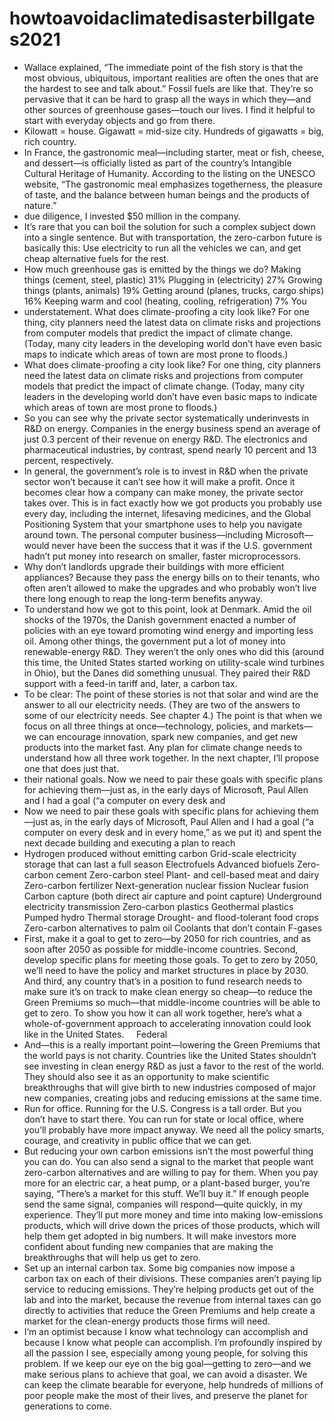 # howtoavoidaclimatedisasterbillgates2021
- Wallace explained, “The immediate point of the fish story is that the most obvious, ubiquitous, important realities are often the ones that are the hardest to see and talk about.” Fossil fuels are like that. They’re so pervasive that it can be hard to grasp all the ways in which they—and other sources of greenhouse gases—touch our lives. I find it helpful to start with everyday objects and go from there.
- Kilowatt = house. Gigawatt = mid-size city. Hundreds of gigawatts = big, rich country.
- In France, the gastronomic meal—including starter, meat or fish, cheese, and dessert—is officially listed as part of the country’s Intangible Cultural Heritage of Humanity. According to the listing on the UNESCO website, “The gastronomic meal emphasizes togetherness, the pleasure of taste, and the balance between human beings and the products of nature.”
- due diligence, I invested $50 million in the company.
- It’s rare that you can boil the solution for such a complex subject down into a single sentence. But with transportation, the zero-carbon future is basically this: Use electricity to run all the vehicles we can, and get cheap alternative fuels for the rest.
- How much greenhouse gas is emitted by the things we do? Making things (cement, steel, plastic) 31% Plugging in (electricity) 27% Growing things (plants, animals) 19% Getting around (planes, trucks, cargo ships) 16% Keeping warm and cool (heating, cooling, refrigeration) 7% You
- understatement. What does climate-proofing a city look like? For one thing, city planners need the latest data on climate risks and projections from computer models that predict the impact of climate change. (Today, many city leaders in the developing world don’t have even basic maps to indicate which areas of town are most prone to floods.)
- What does climate-proofing a city look like? For one thing, city planners need the latest data on climate risks and projections from computer models that predict the impact of climate change. (Today, many city leaders in the developing world don’t have even basic maps to indicate which areas of town are most prone to floods.)
- So you can see why the private sector systematically underinvests in R&D on energy. Companies in the energy business spend an average of just 0.3 percent of their revenue on energy R&D. The electronics and pharmaceutical industries, by contrast, spend nearly 10 percent and 13 percent, respectively.
- In general, the government’s role is to invest in R&D when the private sector won’t because it can’t see how it will make a profit. Once it becomes clear how a company can make money, the private sector takes over. This is in fact exactly how we got products you probably use every day, including the internet, lifesaving medicines, and the Global Positioning System that your smartphone uses to help you navigate around town. The personal computer business—including Microsoft—would never have been the success that it was if the U.S. government hadn’t put money into research on smaller, faster microprocessors.
- Why don’t landlords upgrade their buildings with more efficient appliances? Because they pass the energy bills on to their tenants, who often aren’t allowed to make the upgrades and who probably won’t live there long enough to reap the long-term benefits anyway.
- To understand how we got to this point, look at Denmark. Amid the oil shocks of the 1970s, the Danish government enacted a number of policies with an eye toward promoting wind energy and importing less oil. Among other things, the government put a lot of money into renewable-energy R&D. They weren’t the only ones who did this (around this time, the United States started working on utility-scale wind turbines in Ohio), but the Danes did something unusual. They paired their R&D support with a feed-in tariff and, later, a carbon tax.
- To be clear: The point of these stories is not that solar and wind are the answer to all our electricity needs. (They are two of the answers to some of our electricity needs. See chapter 4.) The point is that when we focus on all three things at once—technology, policies, and markets—we can encourage innovation, spark new companies, and get new products into the market fast. Any plan for climate change needs to understand how all three work together. In the next chapter, I’ll propose one that does just that.
- their national goals. Now we need to pair these goals with specific plans for achieving them—just as, in the early days of Microsoft, Paul Allen and I had a goal (“a computer on every desk and
- Now we need to pair these goals with specific plans for achieving them—just as, in the early days of Microsoft, Paul Allen and I had a goal (“a computer on every desk and in every home,” as we put it) and spent the next decade building and executing a plan to reach
- Hydrogen produced without emitting carbon Grid-scale electricity storage that can last a full season Electrofuels Advanced biofuels Zero-carbon cement Zero-carbon steel Plant- and cell-based meat and dairy Zero-carbon fertilizer Next-generation nuclear fission Nuclear fusion Carbon capture (both direct air capture and point capture) Underground electricity transmission Zero-carbon plastics Geothermal plastics Pumped hydro Thermal storage Drought- and flood-tolerant food crops Zero-carbon alternatives to palm oil Coolants that don’t contain F-gases
- First, make it a goal to get to zero—by 2050 for rich countries, and as soon after 2050 as possible for middle-income countries. Second, develop specific plans for meeting those goals. To get to zero by 2050, we’ll need to have the policy and market structures in place by 2030. And third, any country that’s in a position to fund research needs to make sure it’s on track to make clean energy so cheap—to reduce the Green Premiums so much—that middle-income countries will be able to get to zero. To show you how it can all work together, here’s what a whole-of-government approach to accelerating innovation could look like in the United States.     Federal
- And—this is a really important point—lowering the Green Premiums that the world pays is not charity. Countries like the United States shouldn’t see investing in clean energy R&D as just a favor to the rest of the world. They should also see it as an opportunity to make scientific breakthroughs that will give birth to new industries composed of major new companies, creating jobs and reducing emissions at the same time.
- Run for office. Running for the U.S. Congress is a tall order. But you don’t have to start there. You can run for state or local office, where you’ll probably have more impact anyway. We need all the policy smarts, courage, and creativity in public office that we can get.
- But reducing your own carbon emissions isn’t the most powerful thing you can do. You can also send a signal to the market that people want zero-carbon alternatives and are willing to pay for them. When you pay more for an electric car, a heat pump, or a plant-based burger, you’re saying, “There’s a market for this stuff. We’ll buy it.” If enough people send the same signal, companies will respond—quite quickly, in my experience. They’ll put more money and time into making low-emissions products, which will drive down the prices of those products, which will help them get adopted in big numbers. It will make investors more confident about funding new companies that are making the breakthroughs that will help us get to zero.
- Set up an internal carbon tax. Some big companies now impose a carbon tax on each of their divisions. These companies aren’t paying lip service to reducing emissions. They’re helping products get out of the lab and into the market, because the revenue from internal taxes can go directly to activities that reduce the Green Premiums and help create a market for the clean-energy products those firms will need.
- I’m an optimist because I know what technology can accomplish and because I know what people can accomplish. I’m profoundly inspired by all the passion I see, especially among young people, for solving this problem. If we keep our eye on the big goal—getting to zero—and we make serious plans to achieve that goal, we can avoid a disaster. We can keep the climate bearable for everyone, help hundreds of millions of poor people make the most of their lives, and preserve the planet for generations to come.
